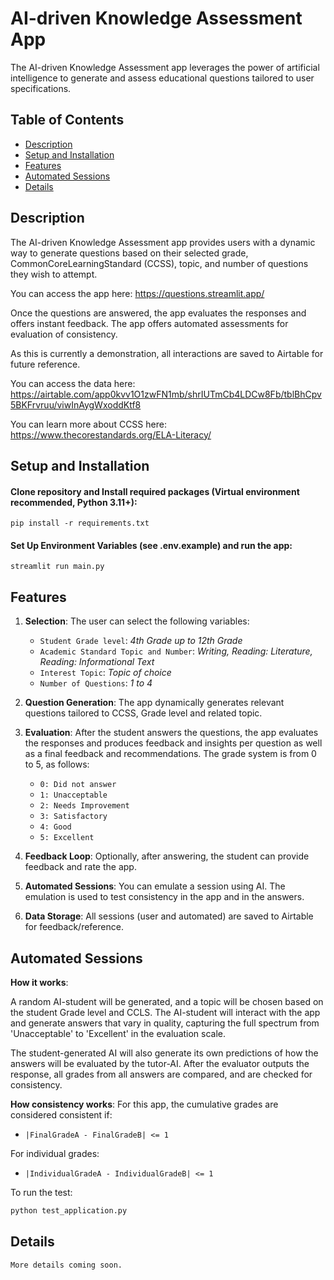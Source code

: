 # AI-driven Knowledge Assessment App

The AI-driven Knowledge Assessment app leverages the power of artificial intelligence to generate and assess educational questions tailored to user specifications.

## Table of Contents
- [Description](#description)
- [Setup and Installation](#setup-and-installation)
- [Features](#features)
- [Automated Sessions](#automated-sessions)
- [Details](#details)

## Description

The AI-driven Knowledge Assessment app provides users with a dynamic way to generate questions based on their selected grade, CommonCoreLearningStandard (CCSS), topic, and number of questions they wish to attempt. 

You can access the app here:
https://questions.streamlit.app/

Once the questions are answered, the app evaluates the responses and offers instant feedback. The app offers automated assessments for evaluation of consistency.

As this is currently a demonstration, all interactions are saved to Airtable for future reference. 

You can access the data here:
https://airtable.com/app0kvv1O1zwFN1mb/shrIUTmCb4LDCw8Fb/tblBhCpv5BKFrvruu/viwInAygWxoddKtf8


You can learn more about CCSS here:
https://www.thecorestandards.org/ELA-Literacy/


## Setup and Installation

#### Clone repository and Install required packages (Virtual environment recommended, Python 3.11+):
```
pip install -r requirements.txt
```

#### Set Up Environment Variables (see .env.example) and run the app:

```
streamlit run main.py
```

## Features
1. **Selection**:  The user can select the following variables: 
    - `Student Grade level`: *4th Grade up to 12th Grade* 
    - `Academic Standard Topic and Number`: *Writing, Reading: Literature, Reading: Informational Text*
    - `Interest Topic`: *Topic of choice* 
    - `Number of Questions`: *1 to 4*

2. **Question Generation**: The app dynamically generates relevant questions tailored to CCSS, Grade level and related topic.
3. **Evaluation**: After the student answers the questions, the app evaluates the responses and produces feedback and insights per question as well as a final feedback and recommendations. The grade system is from 0 to 5, as follows: 
    
    - `0: Did not answer`
    - `1: Unacceptable` 
    - `2: Needs Improvement` 
    - `3: Satisfactory` 
    - `4: Good` 
    - `5: Excellent`

4. **Feedback Loop**: Optionally, after answering, the student can provide feedback and rate the app.
5. **Automated Sessions**: You can emulate a session using AI. The emulation is used to test consistency in the app and in the answers.
6. **Data Storage**: All sessions (user and automated) are saved to Airtable for feedback/reference.

## Automated Sessions
    
  **How it works**:
  
  A random AI-student will be generated, and a topic will be chosen based on the student Grade level and CCLS. The AI-student will interact with the app and generate answers that vary in quality, capturing the full spectrum from 'Unacceptable' to 'Excellent' in the evaluation scale. 

  The student-generated AI will also generate its own predictions of how the answers will be evaluated by the tutor-AI. After the evaluator outputs the response, all grades from all answers are compared, and are checked for consistency.

  **How consistency works**: For this app, the cumulative grades are considered consistent if: 
  - `|FinalGradeA - FinalGradeB| <= 1`
  
  For individual grades:
  - `|IndividualGradeA - IndividualGradeB| <= 1`


To run the test:
```bash
python test_application.py
```

## Details

    More details coming soon.